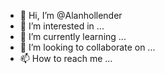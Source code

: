 - 👋 Hi, I’m @Alanhollender
- 👀 I’m interested in ...
- 🌱 I’m currently learning ...
- 💞️ I’m looking to collaborate on ...
- 📫 How to reach me ...

<!---
Alanhollender/Alanhollender is a ✨ special ✨ repository because its `README.md` (this file) appears on your GitHub profile.
You can click the Preview link to take a look at your changes.
--->
